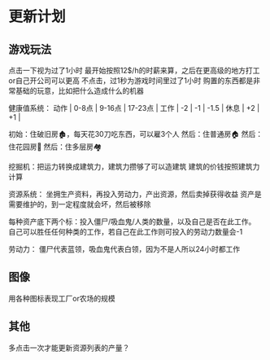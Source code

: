 
# 更新计划

## 游戏玩法

点击一下视为过了1小时
最开始按照12$/h的时薪来算，之后在更高级的地方打工or自己开公司可以更高
不点击，过1秒为游戏时间里过了1小时
购置的东西都是非常基础的玩意，比如把什么造成什么的机器

健康值系统：
动作 | 0-8点 | 9-16点 | 17-23点 |
工作 |  -2   |   -1   | -1.5   |
休息 |  +2   |       +1        |

初始：住破旧房🏚️，每天花30刀吃东西，可以雇3个人
然后：住普通房🏠
然后：住花园房🏡
然后：住多层房🏘

挖掘机：把运力转换成建筑力，建筑力攒够了可以造建筑
建筑的价钱按照建筑力计算

资源系统：
坐拥生产资料，再投入劳动力，产出资源，然后卖掉获得收益
资产是需要维护的，到一定程度就会坏，然后被移除

每种资产底下两个标：投入僵尸/吸血鬼/人类的数量，以及自己是否在此工作。
自己可以胜任任何种类的工作，若自己在此工作则可投入的劳动力数量会-1

劳动力：
僵尸代表蓝领，吸血鬼代表白领，因为不是人所以24小时都工作

## 图像

用各种图标表现工厂or农场的规模

## 其他

多点击一次才能更新资源列表的产量？
